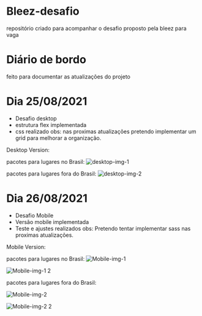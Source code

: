 # Bleez-desafio
repositório criado para acompanhar o desafio proposto pela bleez para vaga 

# Diário de bordo

feito para documentar as atualizações do projeto

# Dia 25/08/2021
 - Desafio desktop
  - estrutura flex implementada
  - css realizado
  obs: nas proximas atualizações pretendo implementar um grid para melhorar a organização. 
  
  Desktop Version: 
  
  pacotes para lugares no Brasil:
  ![desktop-img-1](https://user-images.githubusercontent.com/75328283/130886766-1ddd5ae5-0060-43c4-871b-2ef14814bc3e.png)
  
  
   pacotes para lugares fora do Brasil:
  ![desktop-img-2](https://user-images.githubusercontent.com/75328283/130886788-e0dbc0f2-a570-451b-90b9-474c0cc6a89d.png)


# Dia 26/08/2021
 -  Desafio Mobile
  - Versão mobile implementada
  - Teste e ajustes realizados
  obs: Pretendo tentar implementar sass nas proximas atualizações.
  
  Mobile Version:
  
  pacotes para lugares no Brasil:
  ![Mobile-img-1](https://user-images.githubusercontent.com/75328283/131060655-31477980-12b2-4bfe-8ee0-bd96e57f19bb.png)

  ![Mobile-img-1 2](https://user-images.githubusercontent.com/75328283/131060666-ff2baa65-49f9-4401-b698-0607b4ac3be9.png)
  
  pacotes para lugares fora do Brasil:
  
  ![Mobile-img-2](https://user-images.githubusercontent.com/75328283/131060719-62ea4f06-9621-4054-afc4-e4f9c535bd64.png)
  
  ![Mobile-img-2 2](https://user-images.githubusercontent.com/75328283/131060734-28d5794f-7f99-44ce-a77a-3a8f6a329c42.png)

  
